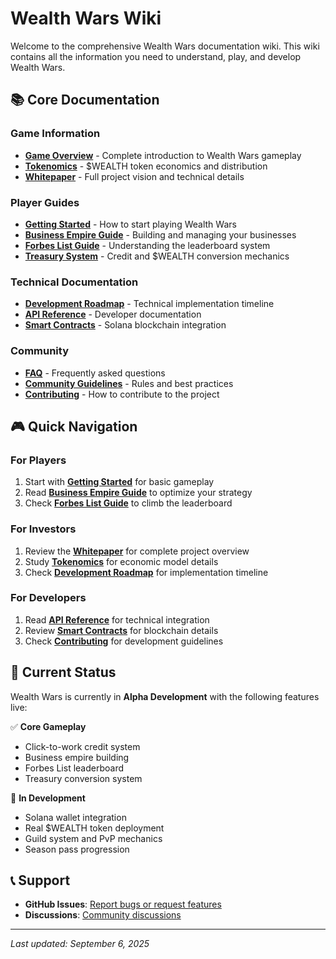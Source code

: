 # Wealth Wars Wiki

Welcome to the comprehensive Wealth Wars documentation wiki. This wiki contains all the information you need to understand, play, and develop Wealth Wars.

## 📚 Core Documentation

### Game Information
- **[Game Overview](Game-Overview)** - Complete introduction to Wealth Wars gameplay
- **[Tokenomics](Tokenomics)** - $WEALTH token economics and distribution
- **[Whitepaper](Whitepaper)** - Full project vision and technical details

### Player Guides
- **[Getting Started](Getting-Started)** - How to start playing Wealth Wars
- **[Business Empire Guide](Business-Empire-Guide)** - Building and managing your businesses
- **[Forbes List Guide](Forbes-List-Guide)** - Understanding the leaderboard system
- **[Treasury System](Treasury-System)** - Credit and $WEALTH conversion mechanics

### Technical Documentation
- **[Development Roadmap](Development-Roadmap)** - Technical implementation timeline
- **[API Reference](API-Reference)** - Developer documentation
- **[Smart Contracts](Smart-Contracts)** - Solana blockchain integration

### Community
- **[FAQ](FAQ)** - Frequently asked questions
- **[Community Guidelines](Community-Guidelines)** - Rules and best practices
- **[Contributing](Contributing)** - How to contribute to the project

## 🎮 Quick Navigation

### For Players
1. Start with **[Getting Started](Getting-Started)** for basic gameplay
2. Read **[Business Empire Guide](Business-Empire-Guide)** to optimize your strategy
3. Check **[Forbes List Guide](Forbes-List-Guide)** to climb the leaderboard

### For Investors
1. Review the **[Whitepaper](Whitepaper)** for complete project overview
2. Study **[Tokenomics](Tokenomics)** for economic model details
3. Check **[Development Roadmap](Development-Roadmap)** for implementation timeline

### For Developers
1. Read **[API Reference](API-Reference)** for technical integration
2. Review **[Smart Contracts](Smart-Contracts)** for blockchain details
3. Check **[Contributing](Contributing)** for development guidelines

## 🚀 Current Status

Wealth Wars is currently in **Alpha Development** with the following features live:

✅ **Core Gameplay**
- Click-to-work credit system
- Business empire building
- Forbes List leaderboard
- Treasury conversion system

🔄 **In Development**
- Solana wallet integration
- Real $WEALTH token deployment
- Guild system and PvP mechanics
- Season pass progression

## 📞 Support

- **GitHub Issues**: [Report bugs or request features](https://github.com/SerStakeAlot/Wealth-Wars/issues)
- **Discussions**: [Community discussions](https://github.com/SerStakeAlot/Wealth-Wars/discussions)

---

*Last updated: September 6, 2025*
